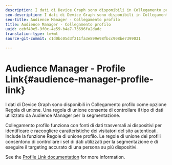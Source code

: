 ```yaml
---
description: I dati di Device Graph sono disponibili in Collegamento profilo come opzione Regola di unione. Una regola di unione consente di controllare il tipo di dati utilizzato da Audience Manager per la segmentazione.
seo-description: I dati di Device Graph sono disponibili in Collegamento profilo come opzione Regola di unione. Una regola di unione consente di controllare il tipo di dati utilizzato da Audience Manager per la segmentazione.
seo-title: Audience Manager - Collegamento profilo
title: Audience Manager - Collegamento profilo
uuid: cebf40e5-9f0c-4e59-b4a7-73696fa2dadc
translation-type: tm+mt
source-git-commit: c1d0bc05d3f211fa3e899e98fbcc908be7399031

---
```



# Audience Manager - Profile Link{#audience-manager-profile-link}

I dati di Device Graph sono disponibili in Collegamento profilo come opzione Regola di unione. Una regola di unione consente di controllare il tipo di dati utilizzato da Audience Manager per la segmentazione.

Collegamento profilo funziona con fonti di dati trasversali ai dispositivi per identificare e raccogliere caratteristiche dei visitatori del sito autenticati. Include la funzione Regole di unione profilo. Le regole di unione dei profili consentono di controllare i set di dati utilizzati per la segmentazione e di eseguire il targeting accurato di una persona su più dispositivi.

See the [Profile Link documentation](https://marketing.adobe.com/resources/help/en_US/aam/profile-link-intro.html) for more information.
